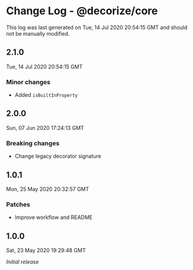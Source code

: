# Change Log - @decorize/core

This log was last generated on Tue, 14 Jul 2020 20:54:15 GMT and should not be manually modified.

## 2.1.0
Tue, 14 Jul 2020 20:54:15 GMT

### Minor changes

- Added `isBuiltInProperty`

## 2.0.0
Sun, 07 Jun 2020 17:24:13 GMT

### Breaking changes

- Change legacy decorator signature

## 1.0.1
Mon, 25 May 2020 20:32:57 GMT

### Patches

- Improve workflow and README

## 1.0.0
Sat, 23 May 2020 19:29:48 GMT

*Initial release*

